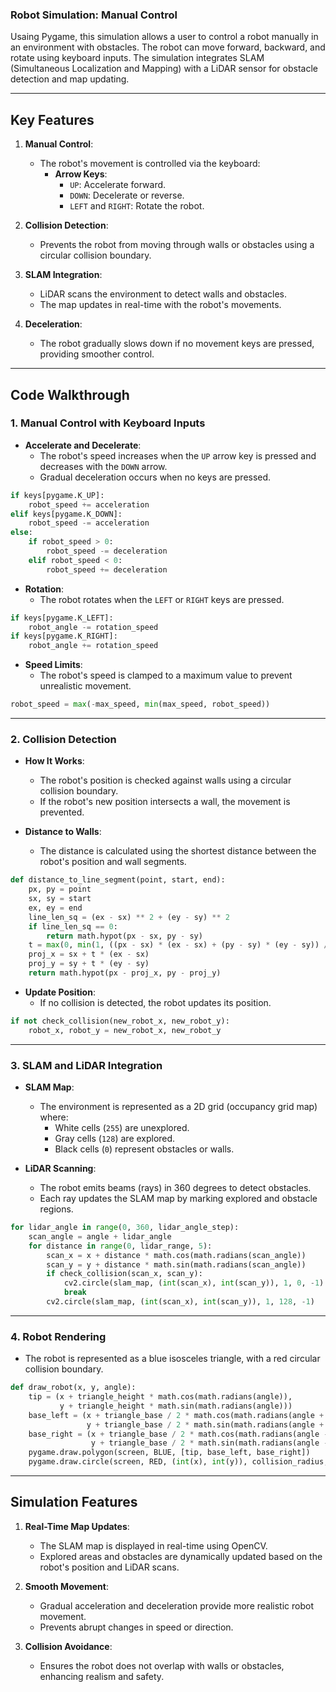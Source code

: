 
### **Robot Simulation: Manual Control**

Usaing Pygame, this simulation allows a user to control a robot manually in an environment with obstacles. The robot can move forward, backward, and rotate using keyboard inputs. The simulation integrates SLAM (Simultaneous Localization and Mapping) with a LiDAR sensor for obstacle detection and map updating.

---

## **Key Features**

1. **Manual Control**:
   - The robot's movement is controlled via the keyboard:
     - **Arrow Keys**:
       - `UP`: Accelerate forward.
       - `DOWN`: Decelerate or reverse.
       - `LEFT` and `RIGHT`: Rotate the robot.

2. **Collision Detection**:
   - Prevents the robot from moving through walls or obstacles using a circular collision boundary.

3. **SLAM Integration**:
   - LiDAR scans the environment to detect walls and obstacles.
   - The map updates in real-time with the robot's movements.

4. **Deceleration**:
   - The robot gradually slows down if no movement keys are pressed, providing smoother control.

---

## **Code Walkthrough**

### **1. Manual Control with Keyboard Inputs**

- **Accelerate and Decelerate**:
  - The robot's speed increases when the `UP` arrow key is pressed and decreases with the `DOWN` arrow.
  - Gradual deceleration occurs when no keys are pressed.
```python
if keys[pygame.K_UP]:
    robot_speed += acceleration
elif keys[pygame.K_DOWN]:
    robot_speed -= acceleration
else:
    if robot_speed > 0:
        robot_speed -= deceleration
    elif robot_speed < 0:
        robot_speed += deceleration
```

- **Rotation**:
  - The robot rotates when the `LEFT` or `RIGHT` keys are pressed.
```python
if keys[pygame.K_LEFT]:
    robot_angle -= rotation_speed
if keys[pygame.K_RIGHT]:
    robot_angle += rotation_speed
```

- **Speed Limits**:
  - The robot's speed is clamped to a maximum value to prevent unrealistic movement.
```python
robot_speed = max(-max_speed, min(max_speed, robot_speed))
```

---

### **2. Collision Detection**

- **How It Works**:
  - The robot's position is checked against walls using a circular collision boundary.
  - If the robot's new position intersects a wall, the movement is prevented.

- **Distance to Walls**:
  - The distance is calculated using the shortest distance between the robot's position and wall segments.
```python
def distance_to_line_segment(point, start, end):
    px, py = point
    sx, sy = start
    ex, ey = end
    line_len_sq = (ex - sx) ** 2 + (ey - sy) ** 2
    if line_len_sq == 0:
        return math.hypot(px - sx, py - sy)
    t = max(0, min(1, ((px - sx) * (ex - sx) + (py - sy) * (ey - sy)) / line_len_sq))
    proj_x = sx + t * (ex - sx)
    proj_y = sy + t * (ey - sy)
    return math.hypot(px - proj_x, py - proj_y)
```

- **Update Position**:
  - If no collision is detected, the robot updates its position.
```python
if not check_collision(new_robot_x, new_robot_y):
    robot_x, robot_y = new_robot_x, new_robot_y
```

---

### **3. SLAM and LiDAR Integration**

- **SLAM Map**:
  - The environment is represented as a 2D grid (occupancy grid map) where:
    - White cells (`255`) are unexplored.
    - Gray cells (`128`) are explored.
    - Black cells (`0`) represent obstacles or walls.

- **LiDAR Scanning**:
  - The robot emits beams (rays) in 360 degrees to detect obstacles.
  - Each ray updates the SLAM map by marking explored and obstacle regions.
```python
for lidar_angle in range(0, 360, lidar_angle_step):
    scan_angle = angle + lidar_angle
    for distance in range(0, lidar_range, 5):
        scan_x = x + distance * math.cos(math.radians(scan_angle))
        scan_y = y + distance * math.sin(math.radians(scan_angle))
        if check_collision(scan_x, scan_y):
            cv2.circle(slam_map, (int(scan_x), int(scan_y)), 1, 0, -1)
            break
        cv2.circle(slam_map, (int(scan_x), int(scan_y)), 1, 128, -1)
```

---

### **4. Robot Rendering**

- The robot is represented as a blue isosceles triangle, with a red circular collision boundary.
```python
def draw_robot(x, y, angle):
    tip = (x + triangle_height * math.cos(math.radians(angle)),
           y + triangle_height * math.sin(math.radians(angle)))
    base_left = (x + triangle_base / 2 * math.cos(math.radians(angle + 90)),
                 y + triangle_base / 2 * math.sin(math.radians(angle + 90)))
    base_right = (x + triangle_base / 2 * math.cos(math.radians(angle - 90)),
                  y + triangle_base / 2 * math.sin(math.radians(angle - 90)))
    pygame.draw.polygon(screen, BLUE, [tip, base_left, base_right])
    pygame.draw.circle(screen, RED, (int(x), int(y)), collision_radius, 1)
```

---

## **Simulation Features**

1. **Real-Time Map Updates**:
   - The SLAM map is displayed in real-time using OpenCV.
   - Explored areas and obstacles are dynamically updated based on the robot's position and LiDAR scans.

2. **Smooth Movement**:
   - Gradual acceleration and deceleration provide more realistic robot movement.
   - Prevents abrupt changes in speed or direction.

3. **Collision Avoidance**:
   - Ensures the robot does not overlap with walls or obstacles, enhancing realism and safety.
